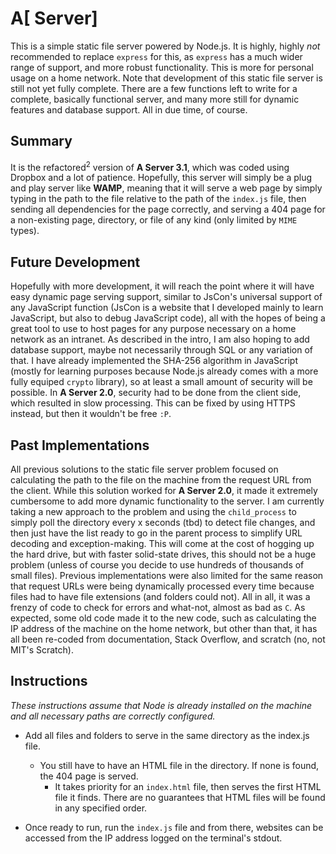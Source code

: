 # A[ Server]
This is a simple static file server powered by Node.js. It is highly, highly *not* 
recommended to replace `express` for this, as `express` has a much wider range of
support, and more robust functionality. This is more for personal usage on a home 
network. Note that development of this static file server is still not yet fully
complete. There are a few functions left to write for a complete, basically functional
server, and many more still for dynamic features and database support. All in
due time, of course.

## Summary
It is the refactored<sup>2</sup> version of **A Server 3.1**, which was coded using
Dropbox and a lot of patience. Hopefully, this server will simply be a plug and play
server like **WAMP**, meaning that it will serve a web page by simply typing in the path
to the file relative to the path of the `index.js` file, then sending all dependencies
for the page correctly, and serving a 404 page for a non-existing page, directory, or
file of any kind (only limited by `MIME` types). 

## Future Development
Hopefully with more development, it will reach the point where it will have easy dynamic page
serving support, similar to JsCon's universal support of any JavaScript function (JsCon is a
website that I developed mainly to learn JavaScript, but also to debug JavaScript code), all
with the hopes of being a great tool to use to host pages for any purpose necessary on a home
network as an intranet. As described in the intro, I am also hoping to add database support,
maybe not necessarily through SQL or any variation of that. I have already implemented the 
SHA-256 algorithm in JavaScript (mostly for learning purposes because Node.js already comes with
a more fully equiped `crypto` library), so at least a small amount of security will be possible.
In **A Server 2.0**, security had to be done from the client side, which resulted in slow 
processing. This can be fixed by using HTTPS instead, but then it wouldn't be free `:P`.

## Past Implementations
All previous solutions to the static file server problem focused on calculating
the path to the file on the machine from the request URL from the client. While
this solution worked for **A Server 2.0**, it made it extremely cumbersome to
add more dynamic functionality to the server. I am currently taking a new approach
to the problem and using the `child_process` to simply poll the directory every x
seconds (tbd) to detect file changes, and then just have the list ready to go
in the parent process to simplify URL decoding and exception-making. This will
come at the cost of hogging up the hard drive, but with faster solid-state drives,
this should not be a huge problem (unless of course you decide to use hundreds of
thousands of small files). Previous implementations were also limited for the
same reason that request URLs were being dynamically processed every time because
files had to have file extensions (and folders could not). All in all, it was a
frenzy of code to check for errors and what-not, almost as bad as `C`. As expected,
some old code made it to the new code, such as calculating the IP address of the
machine on the home network, but other than that, it has all been re-coded from
documentation, Stack Overflow, and scratch (no, not MIT's Scratch).

## Instructions
*These instructions assume that Node is already installed on the machine and all necessary paths are correctly configured.*

* Add all files and folders to serve in the same directory as the index.js file.
  * You still have to have an HTML file in the directory. If none is found, the 404 page is served.
    * It takes priority for an `index.html` file, then serves the first HTML file it finds. There are no guarantees that HTML files will be found in any specified order.

* Once ready to run, run the `index.js` file and from there, websites can be accessed from the IP address logged on the terminal's stdout.